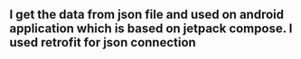 ## I get the data from json file and used on android application which is based on jetpack compose. I used retrofit for json connection
 
 
